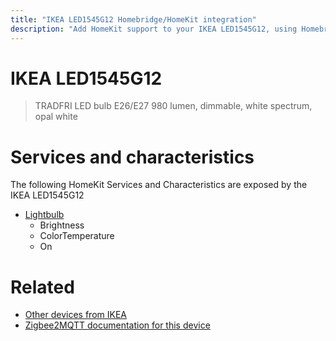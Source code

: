```yaml
---
title: "IKEA LED1545G12 Homebridge/HomeKit integration"
description: "Add HomeKit support to your IKEA LED1545G12, using Homebridge, Zigbee2MQTT and homebridge-z2m."
---
```

<!---
This file has been GENERATED using src/docgen/docgen.ts
DO NOT EDIT THIS FILE MANUALLY!
-->
# IKEA LED1545G12
> TRADFRI LED bulb E26/E27 980 lumen, dimmable, white spectrum, opal white


# Services and characteristics
The following HomeKit Services and Characteristics are exposed by
the IKEA LED1545G12

* [Lightbulb](../../light.md)
  * Brightness
  * ColorTemperature
  * On


# Related
* [Other devices from IKEA](../index.md#ikea)
* [Zigbee2MQTT documentation for this device](https://www.zigbee2mqtt.io/devices/LED1545G12.html)